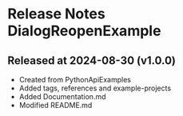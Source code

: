 # Release Notes DialogReopenExample

## Released at 2024-08-30 (v1.0.0)

* Created from PythonApiExamples
* Added tags, references and example-projects
* Added Documentation.md
* Modified README.md